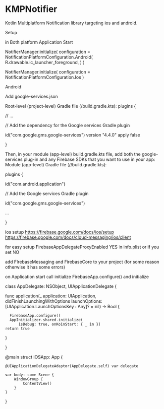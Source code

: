 # KMPNotifier
Kotlin Multiplatform Notification library targeting ios and android.


Setup

in Both platform Application Start

NotifierManager.initialize(
configuration = NotificationPlatformConfiguration.Android(
R.drawable.ic_launcher_foreground,
)
)

NotifierManager.initialize(
configuration = NotificationPlatformConfiguration.Ios
)

Android

Add google-services.json

Root-level (project-level) Gradle file (<project>/build.gradle.kts):
plugins {

// ...


// Add the dependency for the Google services Gradle plugin

id("com.google.gms.google-services") version "4.4.0" apply false

}

Then, in your module (app-level) build.gradle.kts file, add both the google-services plug-in and any Firebase SDKs that you want to use in your app:
Module (app-level) Gradle file (<project>/<app-module>/build.gradle.kts): 


plugins {

id("com.android.application")

// Add the Google services Gradle plugin

id("com.google.gms.google-services")

...

}


ios
setup
https://firebase.google.com/docs/ios/setup
https://firebase.google.com/docs/cloud-messaging/ios/client

for easy setup
FirebaseAppDelegateProxyEnabled YES in info.plist
or if you set NO


add FIrebaseMessaging and FirebaseCore to your project (for some reason otherwise it has some errors)

on Application start call initialize
FirebaseApp.configure()
and initialize


class AppDelegate: NSObject, UIApplicationDelegate {

func application(_ application: UIApplication,
didFinishLaunchingWithOptions launchOptions: [UIApplication.LaunchOptionsKey : Any]? = nil) -> Bool {

      FirebaseApp.configure()
      AppInitializer.shared.initialize(
          isDebug: true, onKoinStart: { _ in })
    return true
}

}

@main
struct iOSApp: App {

    @UIApplicationDelegateAdaptor(AppDelegate.self) var delegate
    
	var body: some Scene {
		WindowGroup {
            ContentView()
        }
	}
}